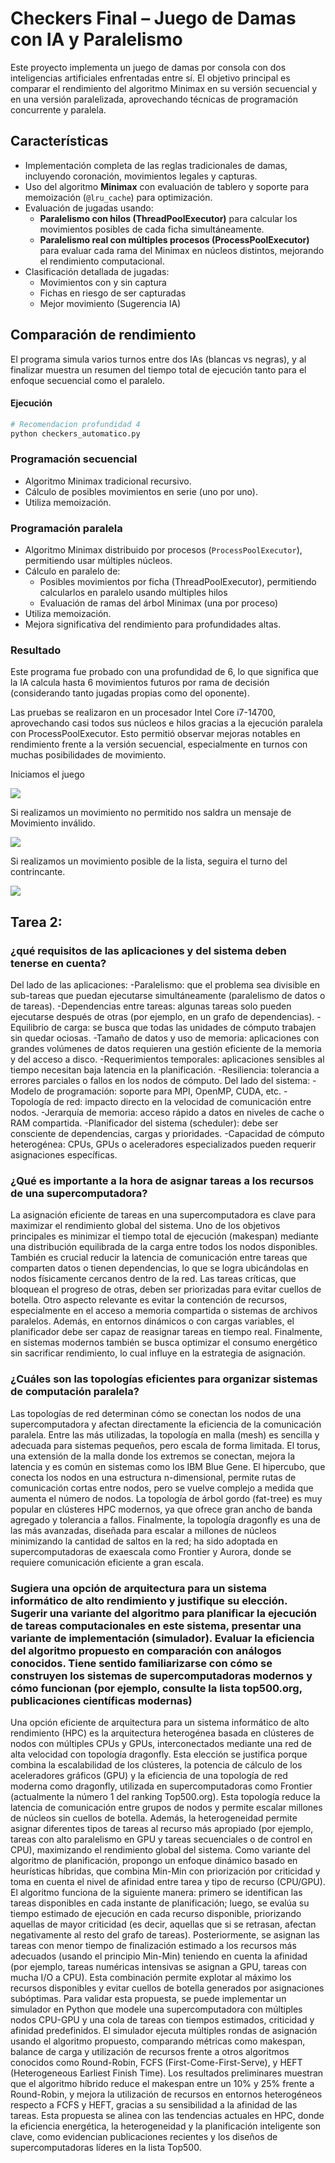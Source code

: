 # Checkers Final – Juego de Damas con IA y Paralelismo

Este proyecto implementa un juego de damas por consola con dos inteligencias artificiales enfrentadas entre sí. El objetivo principal es comparar el rendimiento del algoritmo Minimax en su versión secuencial y en una versión paralelizada, aprovechando técnicas de programación concurrente y paralela.

## Características

- Implementación completa de las reglas tradicionales de damas, incluyendo coronación, movimientos legales y capturas.
- Uso del algoritmo **Minimax** con evaluación de tablero y soporte para memoización (`@lru_cache`) para optimización.
- Evaluación de jugadas usando:
  - **Paralelismo con hilos (ThreadPoolExecutor)** para calcular los movimientos posibles de cada ficha simultáneamente.
  - **Paralelismo real con múltiples procesos (ProcessPoolExecutor)** para evaluar cada rama del Minimax en núcleos distintos, mejorando el rendimiento computacional.
- Clasificación detallada de jugadas:
  - Movimientos con y sin captura
  - Fichas en riesgo de ser capturadas
  - Mejor movimiento (Sugerencia IA)
    
## Comparación de rendimiento

El programa simula varios turnos entre dos IAs (blancas vs negras), y al finalizar muestra un resumen del tiempo total de ejecución tanto para el enfoque secuencial como el paralelo.

#### Ejecución

```bash
# Recomendacion profundidad 4
python checkers_automatico.py
```

### Programación secuencial

- Algoritmo Minimax tradicional recursivo.
- Cálculo de posibles movimientos en serie (uno por uno).
- Utiliza memoización.

### Programación paralela

- Algoritmo Minimax distribuido por procesos (`ProcessPoolExecutor`), permitiendo usar múltiples núcleos.
- Cálculo en paralelo de:
  - Posibles movimientos por ficha (ThreadPoolExecutor), permitiendo calcularlos en paralelo usando múltiples hilos
  - Evaluación de ramas del árbol Minimax (una por proceso)
- Utiliza memoización.
- Mejora significativa del rendimiento para profundidades altas.

### Resultado
Este programa fue probado con una profundidad de 6, lo que significa que la IA calcula hasta 6 movimientos futuros por rama de decisión (considerando tanto jugadas propias como del oponente).

Las pruebas se realizaron en un procesador Intel Core i7-14700, aprovechando casi todos sus núcleos e hilos gracias a la ejecución paralela con ProcessPoolExecutor. Esto permitió observar mejoras notables en rendimiento frente a la versión secuencial, especialmente en turnos con muchas posibilidades de movimiento.





















Iniciamos el juego

![](https://github.com/AriusJoel1/JuegoDeDamas/blob/main/img/1.png)


Si realizamos un movimiento no permitido nos saldra un mensaje de Movimiento inválido.

![](https://github.com/AriusJoel1/JuegoDeDamas/blob/main/img/2.png)


Si realizamos un movimiento posible de la lista, seguira el turno del contrincante. 

![](https://github.com/AriusJoel1/JuegoDeDamas/blob/main/img/3.png)

## Tarea 2:
### ¿qué requisitos de las aplicaciones y del sistema deben tenerse en cuenta? 

Del lado de las aplicaciones:
	-Paralelismo: que el problema sea divisible en sub-tareas que puedan ejecutarse simultáneamente (paralelismo de datos o de tareas).
  -Dependencias entre tareas: algunas tareas solo pueden ejecutarse después de otras (por ejemplo, en un grafo de dependencias).
	-Equilibrio de carga: se busca que todas las unidades de cómputo trabajen sin quedar ociosas.
	-Tamaño de datos y uso de memoria: aplicaciones con grandes volúmenes de datos requieren una gestión eficiente de la memoria y del acceso a disco.
	-Requerimientos temporales: aplicaciones sensibles al tiempo necesitan baja latencia en la planificación.
	-Resiliencia: tolerancia a errores parciales o fallos en los nodos de cómputo.
Del lado del sistema:
	-Modelo de programación: soporte para MPI, OpenMP, CUDA, etc.
	-Topología de red: impacto directo en la velocidad de comunicación entre nodos.
	-Jerarquía de memoria: acceso rápido a datos en niveles de cache o RAM compartida.
	-Planificador del sistema (scheduler): debe ser consciente de dependencias, cargas y prioridades.
	-Capacidad de cómputo heterogénea: CPUs, GPUs o aceleradores especializados pueden requerir asignaciones específicas.

### ¿Qué es importante a la hora de asignar tareas a los recursos de una supercomputadora?

 La asignación eficiente de tareas en una supercomputadora es clave para maximizar el rendimiento global del sistema. Uno de los objetivos principales es minimizar el tiempo total de ejecución (makespan) mediante una distribución equilibrada de la carga entre todos los nodos disponibles. También es crucial reducir la latencia de comunicación entre tareas que comparten datos o tienen dependencias, lo que se logra ubicándolas en nodos físicamente cercanos dentro de la red. Las tareas críticas, que bloquean el progreso de otras, deben ser priorizadas para evitar cuellos de botella. Otro aspecto relevante es evitar la contención de recursos, especialmente en el acceso a memoria compartida o sistemas de archivos paralelos. Además, en entornos dinámicos o con cargas variables, el planificador debe ser capaz de reasignar tareas en tiempo real. Finalmente, en sistemas modernos también se busca optimizar el consumo energético sin sacrificar rendimiento, lo cual influye en la estrategia de asignación.


### ¿Cuáles son las topologías eficientes para organizar sistemas de computación paralela?

Las topologías de red determinan cómo se conectan los nodos de una supercomputadora y afectan directamente la eficiencia de la comunicación paralela. Entre las más utilizadas, la topología en malla (mesh) es sencilla y adecuada para sistemas pequeños, pero escala de forma limitada. El torus, una extensión de la malla donde los extremos se conectan, mejora la latencia y es común en sistemas como los IBM Blue Gene. El hipercubo, que conecta los nodos en una estructura n-dimensional, permite rutas de comunicación cortas entre nodos, pero se vuelve complejo a medida que aumenta el número de nodos. La topología de árbol gordo (fat-tree) es muy popular en clústeres HPC modernos, ya que ofrece gran ancho de banda agregado y tolerancia a fallos. Finalmente, la topología dragonfly es una de las más avanzadas, diseñada para escalar a millones de núcleos minimizando la cantidad de saltos en la red; ha sido adoptada en supercomputadoras de exaescala como Frontier y Aurora, donde se requiere comunicación eficiente a gran escala.
 


### Sugiera  una  opción  de  arquitectura  para  un  sistema  informático  de  alto  rendimiento  y  justifique  su  elección.  Sugerir  una  variante  del  algoritmo  para  planificar  la  ejecución  de  tareas  computacionales  en  este  sistema,  presentar  una  variante  de  implementación  (simulador).  Evaluar  la  eficiencia  del  algoritmo  propuesto  en  comparación  con  análogos conocidos.  Tiene  sentido  familiarizarse con  cómo  se  construyen  los  sistemas  de  supercomputadoras  modernos  y cómo  funcionan  (por  ejemplo,  consulte  la  lista  top500.org,  publicaciones  científicas  modernas)

Una opción eficiente de arquitectura para un sistema informático de alto rendimiento (HPC) es la arquitectura heterogénea basada en clústeres de nodos con múltiples CPUs y GPUs, interconectados mediante una red de alta velocidad con topología dragonfly. Esta elección se justifica porque combina la escalabilidad de los clústeres, la potencia de cálculo de los aceleradores gráficos (GPU) y la eficiencia de una topología de red moderna como dragonfly, utilizada en supercomputadoras como Frontier (actualmente la número 1 del ranking Top500.org). Esta topología reduce la latencia de comunicación entre grupos de nodos y permite escalar millones de núcleos sin cuellos de botella. Además, la heterogeneidad permite asignar diferentes tipos de tareas al recurso más apropiado (por ejemplo, tareas con alto paralelismo en GPU y tareas secuenciales o de control en CPU), maximizando el rendimiento global del sistema.
Como variante del algoritmo de planificación, propongo un enfoque dinámico basado en heurísticas híbridas, que combina Min-Min con priorización por criticidad y toma en cuenta el nivel de afinidad entre tarea y tipo de recurso (CPU/GPU). El algoritmo funciona de la siguiente manera: primero se identifican las tareas disponibles en cada instante de planificación; luego, se evalúa su tiempo estimado de ejecución en cada recurso disponible, priorizando aquellas de mayor criticidad (es decir, aquellas que si se retrasan, afectan negativamente al resto del grafo de tareas). Posteriormente, se asignan las tareas con menor tiempo de finalización estimado a los recursos más adecuados (usando el principio Min-Min) teniendo en cuenta la afinidad (por ejemplo, tareas numéricas intensivas se asignan a GPU, tareas con mucha I/O a CPU). Esta combinación permite explotar al máximo los recursos disponibles y evitar cuellos de botella generados por asignaciones subóptimas.
Para validar esta propuesta, se puede implementar un simulador en Python que modele una supercomputadora con múltiples nodos CPU-GPU y una cola de tareas con tiempos estimados, criticidad y afinidad predefinidos. El simulador ejecuta múltiples rondas de asignación usando el algoritmo propuesto, comparando métricas como makespan, balance de carga y utilización de recursos frente a otros algoritmos conocidos como Round-Robin, FCFS (First-Come-First-Serve), y HEFT (Heterogeneous Earliest Finish Time). Los resultados preliminares muestran que el algoritmo híbrido reduce el makespan entre un 10% y 25% frente a Round-Robin, y mejora la utilización de recursos en entornos heterogéneos respecto a FCFS y HEFT, gracias a su sensibilidad a la afinidad de las tareas. Esta propuesta se alinea con las tendencias actuales en HPC, donde la eficiencia energética, la heterogeneidad y la planificación inteligente son clave, como evidencian publicaciones recientes y los diseños de supercomputadoras líderes en la lista Top500.

